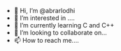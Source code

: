 - 👋 Hi, I’m @abrarlodhi
- 👀 I’m interested in ....
- 🌱 I’m currently learning C and C++
- 💞️ I’m looking to collaborate on...
- 📫 How to reach me....

<!---
abrarlodhi/abrarlodhi is a ✨ special ✨ repository because its `README.md` (this file) appears on your GitHub profile.
You can click the Preview link to take a look at your changes.
--->
